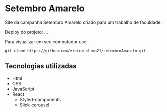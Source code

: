 # Setembro Amarelo
Site da campanha Setembro Amarelo criado para um trabalho de faculdade.

Deploy do projeto:
...

Para visualizar em seu computador use: 

```
git clone https://github.com/viniciuslima21/setembroAmarelo.git
```

## Tecnologias utilizadas
* Html
* CSS
* JavaScript
* React
    * Styled-components
    * Slick-carousel